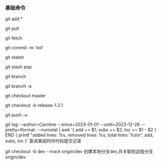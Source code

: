 ### 基础命令

git add *

git pull

git fetch

git commit -m 'init'

git statsh

git stash pop

git branch

git branch -a

git checkout master

git checkout -b release-1.2.1

git push -u

git log --author=Caroline --since=2023-01-01 --until=2023-12-26 --pretty=tformat: --numstat | awk '{ add += $1; subs += $2; loc += $1 - $2 } END { printf "added lines: %s, removed lines: %s, total lines: %s\n", add, subs, loc }'
查询某段时间代码提交记录

git checkout -b dev --track origin/dev 创建本地分支dev,并关联到远程分支origin/dev